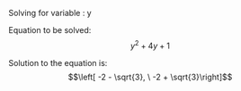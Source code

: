 Solving for variable :
y

Equation to be solved:
$$y^{2} + 4 y + 1$$

Solution to the equation is:
$$\left[ -2 - \sqrt{3}, \  -2 + \sqrt{3}\right]$$

